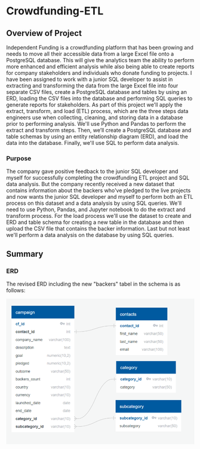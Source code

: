 # Crowdfunding-ETL

## Overview of Project
Independent Funding is a crowdfunding platform that has been growing and needs to move all their accessible data from a large Excel file onto a PostgreSQL database.  This will give the analytics team the ability to perform more enhanced and efficient analysis while also being able to create reports for company stakeholders and individuals who donate funding to projects.  I have been assigned to work with a junior SQL developer to assist in extracting and transforming the data from the large Excel file into four separate CSV files, create a PostgreSQL database and tables by using an ERD, loading the CSV files into the database and performing SQL queries to generate reports for stakeholders.  As part of this project we'll apply the extract, transform, and load (ETL) process, which are the three steps data engineers use when collecting, cleaning, and storing data in a database prior to performing analysis. We'll use Python and Pandas to perform the extract and transform steps. Then, we’ll create a PostgreSQL database and table schemas by using an entity relationship diagram (ERD), and load the data into the database. Finally, we'll use SQL to perform data analysis.

### Purpose
The company gave positive feedback to the junior SQL developer and myself for successfully completing the crowdfunding ETL project and SQL data analysis.  But the company recently received a new dataset that contains information about the backers who've pledged to the live projects and now wants the junior SQL developer and myself to perform both an ETL process on this dataset and a data analysis by using SQL queries.  We'll need to use Python, Pandas, and Jupyter notebook to do the extract and transform process.  For the load process we'll use the dataset to create and ERD and table schema for creating a new table in the database and then upload the CSV file that contains the backer information. Last but not least we'll perform a data analysis on the database by using SQL queries.

## Summary

### ERD

The revised ERD including the new "backers" tabel in the schema is as follows:

![crowdfunding_db_schema](https://raw.githubusercontent.com/JBro-Birds/Crowdfunding-ETL/master/crowdfunding_db_schema.png)


